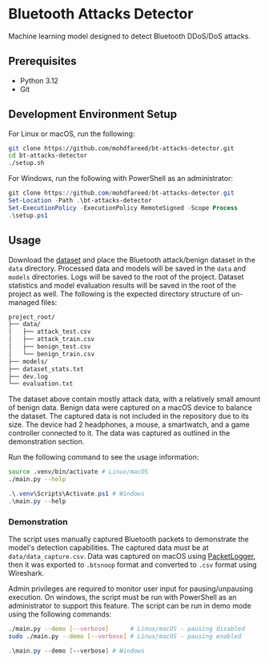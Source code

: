 # Bluetooth Attacks Detector

Machine learning model designed to detect Bluetooth DDoS/DoS attacks.

## Prerequisites

- Python 3.12
- Git

## Development Environment Setup

For Linux or macOS, run the following:

```sh
git clone https://github.com/mohdfareed/bt-attacks-detector.git
cd bt-attacks-detector
./setup.sh
```

For Windows, run the following with PowerShell as an administrator:

```ps1
git clone https://github.com/mohdfareed/bt-attacks-detector.git
Set-Location -Path .\bt-attacks-detector
Set-ExecutionPolicy -ExecutionPolicy RemoteSigned -Scope Process
.\setup.ps1
```

## Usage

<!-- TODO: update dataset download instructions -->

Download the [dataset](https://www.unb.ca/cic/datasets/iomt-dataset-2024.html)
and place the Bluetooth attack/benign dataset in the `data` directory.
Processed data and models will be saved in the `data` and `models` directories.
Logs will be saved to the root of the project. Dataset statistics and model
evaluation results will be saved in the root of the project as well. The
following is the expected directory structure of un-managed files:

```txt
project_root/
├── data/
│   ├── attack_test.csv
│   ├── attack_train.csv
│   ├── benign_test.csv
│   └── benign_train.csv
├── models/
├── dataset_stats.txt
├── dev.log
└── evaluation.txt
```

The dataset above contain mostly attack data, with a relatively small amount of
benign data. Benign data were captured on a macOS device to balance the dataset.
The captured data is not included in the repository due to its size. The device
had 2 headphones, a mouse, a smartwatch, and a game controller connected to it.
The data was captured as outlined in the demonstration section.

Run the following command to see the usage information:

```sh
source .venv/bin/activate # Linux/macOS
./main.py --help
```

```ps1
.\.venv\Scripts\Activate.ps1 # Windows
.\main.py --help
```

### Demonstration

The script uses manually captured Bluetooth packets to demonstrate the model's
detection capabilities. The captured data must be at `data/data_capture.csv`.
Data was captured on macOS using
[PacketLogger](https://www.bluetooth.com/blog/a-new-way-to-debug-iosbluetooth-applications/),
then it was exported to `.btsnoop` format and converted to `.csv` format using
Wireshark.

Admin privileges are required to monitor user input for pausing/unpausing
execution. On windows, the script must be run with PowerShell as an
administrator to support this feature. The script can be run in demo mode using
the following commands:

```sh
./main.py --demo [--verbose]      # Linux/macOS - pausing disabled
sudo ./main.py --demo [--verbose] # Linux/macOS - pausing enabled
```

```ps1
.\main.py --demo [--verbose] # Windows
```

